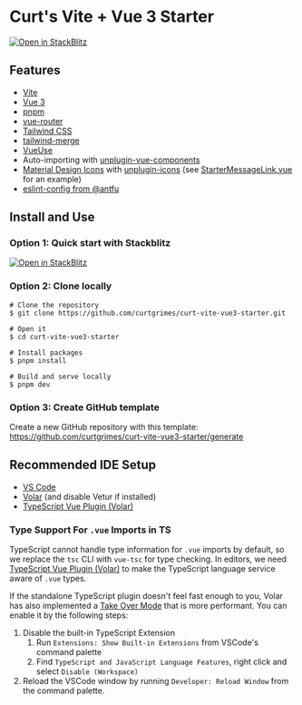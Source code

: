# Curt's Vite + Vue 3 Starter

[![Open in StackBlitz](https://developer.stackblitz.com/img/open_in_stackblitz.svg)](https://stackblitz.com/fork/github/curtgrimes/curt-vite-vue3-starter?file=src/App.vue&title=Curt's%20Vue%20Starter)

## Features

- [Vite](https://vitejs.dev/)
- [Vue 3](https://vuejs.org/)
- [pnpm](https://pnpm.io/)
- [vue-router](https://router.vuejs.org/)
- [Tailwind CSS](https://tailwindcss.com/)
- [tailwind-merge](https://github.com/dcastil/tailwind-merge)
- [VueUse](https://vueuse.org/)
- Auto-importing with [unplugin-vue-components](https://github.com/antfu/unplugin-vue-components)
- [Material Design Icons](https://icon-sets.iconify.design/mdi/) with [unplugin-icons](https://github.com/antfu/unplugin-icons) (see [StarterMessageLink.vue](src/components/StarterMessageLink.vue) for an example)
- [eslint-config from @antfu](https://github.com/antfu/eslint-config)
## Install and Use

### Option 1: Quick start with Stackblitz

[![Open in StackBlitz](https://developer.stackblitz.com/img/open_in_stackblitz_small.svg)](https://stackblitz.com/fork/github/curtgrimes/curt-vite-vue3-starter?file=src/App.vue&title=Curt's%20Vue%20Starter)

### Option 2: Clone locally

```
# Clone the repository
$ git clone https://github.com/curtgrimes/curt-vite-vue3-starter.git

# Open it
$ cd curt-vite-vue3-starter

# Install packages
$ pnpm install

# Build and serve locally
$ pnpm dev
```

### Option 3: Create GitHub template

Create a new GitHub repository with this template: https://github.com/curtgrimes/curt-vite-vue3-starter/generate

## Recommended IDE Setup

- [VS Code](https://code.visualstudio.com/)
- [Volar](https://marketplace.visualstudio.com/items?itemName=Vue.volar) (and disable Vetur if installed)
- [TypeScript Vue Plugin (Volar)](https://marketplace.visualstudio.com/items?itemName=Vue.vscode-typescript-vue-plugin)

### Type Support For `.vue` Imports in TS

TypeScript cannot handle type information for `.vue` imports by default, so we replace the `tsc` CLI with `vue-tsc` for type checking. In editors, we need [TypeScript Vue Plugin (Volar)](https://marketplace.visualstudio.com/items?itemName=Vue.vscode-typescript-vue-plugin) to make the TypeScript language service aware of `.vue` types.

If the standalone TypeScript plugin doesn't feel fast enough to you, Volar has also implemented a [Take Over Mode](https://github.com/johnsoncodehk/volar/discussions/471#discussioncomment-1361669) that is more performant. You can enable it by the following steps:

1. Disable the built-in TypeScript Extension
   1. Run `Extensions: Show Built-in Extensions` from VSCode's command palette
   2. Find `TypeScript and JavaScript Language Features`, right click and select `Disable (Workspace)`
2. Reload the VSCode window by running `Developer: Reload Window` from the command palette.
